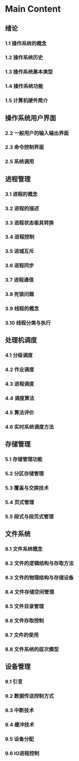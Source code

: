 # Main Content

## 绪论
### 1.1 操作系统的概念
### 1.2 操作系统历史
### 1.3 操作系统基本类型
### 1.4 操作系统功能
### 1.5 计算机硬件简介

## 操作系统用户界面
### 2.2 一般用户的输入输出界面
### 2.3 命令控制界面
### 2.5 系统调用

## 进程管理
### 3.1 进程的概念
### 3.2 进程的描述
### 3.3 进程状态极其转换
### 3.4 进程控制
### 3.5 进城互斥
### 3.6 进程同步
### 3.7 进程通信
### 3.8 死锁问题
### 3.9 线程的概念
### 3.10 线程分类与执行

## 处理机调度
### 4.1 分级调度
### 4.2 作业调度
### 4.3 进程调度
### 4.4 调度算法
### 4.5 算法评价
### 4.6 实时系统调度方法

## 存储管理
### 5.1 存储管理功能
### 5.2 分区存储管理
### 5.3 覆盖与交换技术
### 5.4 页式管理
### 5.5 段式与段页式管理

## 文件系统
### 8.1 文件系统概念
### 8.2 文件的逻辑结构与存取方法
### 8.3 文件的物理结构与存储设备
### 8.4 文件存储空间管理
### 8.5 文件目录管理
### 8.6 文件存取控制
### 8.7 文件的使用
### 8.8 文件系统的层次模型

## 设备管理
### 9.1 引言
### 9.2 数据传送控制方式
### 9.3 中断技术
### 9.4 缓冲技术
### 9.5 设备分配
### 9.6 IO进程控制



